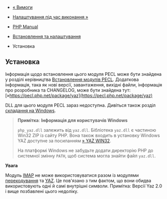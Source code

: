 - [« Вимоги](yaz.requirements.md)
- [Налаштування під час виконання »](yaz.configuration.md)

- [PHP Manual](index.md)
- [Встановлення та налаштування](yaz.setup.md)
- Установка

## Установка

Інформація щодо встановлення цього модуля PECL може бути знайдена у розділі
керівництва [Встановлення модулів PECL](install.pecl.md). Додаткова
інформація, така як нові версії, завантаження, вихідні файли,
інформація про розробника та CHANGELOG, може бути знайдена тут:
[»https://pecl.php.net/package/yaz](https://pecl.php.net/package/yaz)

DLL для цього модуля PECL зараз недоступна. Дивіться також
розділ [складання на Windows](install.windows.building.md).

> **Примітка**: **Інформація для користувачів Windows**
>
> `php_yaz.dll` залежить від `yaz.dll`. Бібліотека `yaz.dll` є
> частиною Win32 ZIP із сайту PHP. Вона також входить в установку Windows
> YAZ доступне за посиланням [» YAZ
> WIN32](http://ftp.indexdata.dk/pub/yaz/win32/).
>
> На платформі Windows не забудьте додати директорію PHP до системної
> змінну `PATH`, щоб система могла знайти файл `yaz.dll`.

**Увага**

Модуль [IMAP](book.imap.md) не може використовуватися разом із модулями
[перекодування](book.recode.md) та [YAZ](book.yaz.md). Це пов'язано з
тим фактом, що вони обидва використовують одні й самі внутрішні символи.
Примітка: Версії Yaz 2.0 і вище позбавлені цього недоліку.
